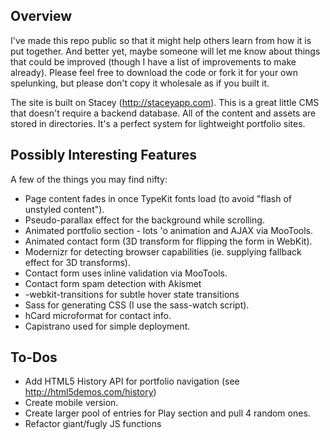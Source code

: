 ## Overview
I've made this repo public so that it might help others learn from how it is put together. And better yet, maybe someone will let me know about things that could be improved (though I have a list of improvements to make already). Please feel free to download the code or fork it for your own spelunking, but please don't copy it wholesale as if you built it.

The site is built on Stacey (<http://staceyapp.com>). This is a great little CMS that doesn't require a backend database. All of the content and assets are stored in directories. It's a perfect system for lightweight portfolio sites.

## Possibly Interesting Features

A few of the things you may find nifty:

* Page content fades in once TypeKit fonts load (to avoid "flash of unstyled content").
* Pseudo-parallax effect for the background while scrolling.
* Animated portfolio section - lots 'o animation and AJAX via MooTools. 
* Animated contact form (3D transform for flipping the form in WebKit).
* Modernizr for detecting browser capabilities (ie. supplying fallback effect for 3D transforms).
* Contact form uses inline validation via MooTools.
* Contact form spam detection with Akismet
* -webkit-transitions for subtle hover state transitions 
* Sass for generating CSS (I use the sass-watch script).
* hCard microformat for contact info.
* Capistrano used for simple deployment.

## To-Dos

* Add HTML5 History API for portfolio navigation (see <http://html5demos.com/history>)
* Create mobile version.
* Create larger pool of entries for Play section and pull 4 random ones. 
* Refactor giant/fugly JS functions
